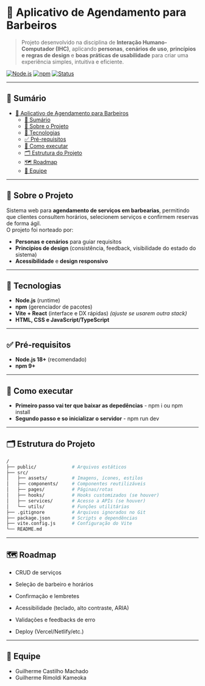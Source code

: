 # 💈 Aplicativo de Agendamento para Barbeiros

> Projeto desenvolvido na disciplina de **Interação Humano-Computador (IHC)**, aplicando **personas**, **cenários de uso**, **princípios e regras de design** e **boas práticas de usabilidade** para criar uma experiência simples, intuitiva e eficiente.

[![Node.js](https://img.shields.io/badge/Node.js-%3E%3D%2018.x-informational)]()
[![npm](https://img.shields.io/badge/npm-compatível-informational)]()
[![Status](https://img.shields.io/badge/status-em%20desenvolvimento-yellow)]()

---

## 🧭 Sumário
- [💈 Aplicativo de Agendamento para Barbeiros](#-aplicativo-de-agendamento-para-barbeiros)
  - [🧭 Sumário](#-sumário)
  - [📖 Sobre o Projeto](#-sobre-o-projeto)
  - [🧰 Tecnologias](#-tecnologias)
  - [✅ Pré-requisitos](#-pré-requisitos)
  - [🧪 Como executar](#-como-executar)
  - [🗂️ Estrutura do Projeto](#️-estrutura-do-projeto)
  - [🗺️ Roadmap](#️-roadmap)
  - [👥 Equipe](#-equipe)

---

## 📖 Sobre o Projeto
Sistema web para **agendamento de serviços em barbearias**, permitindo que clientes consultem horários, selecionem serviços e confirmem reservas de forma ágil.  
O projeto foi norteado por:
- **Personas e cenários** para guiar requisitos
- **Princípios de design** (consistência, feedback, visibilidade do estado do sistema)
- **Acessibilidade** e **design responsivo**

---

## 🧰 Tecnologias
- **Node.js** (runtime)
- **npm** (gerenciador de pacotes)
- **Vite + React** (interface e DX rápidas) *(ajuste se usarem outra stack)*
- **HTML, CSS e JavaScript/TypeScript**

---

## ✅ Pré-requisitos
- **Node.js 18+** (recomendado)
- **npm 9+**

---

## 🧪 Como executar
- **Primeiro passo vai ter que baixar as depedências** - npm i ou npm install
- **Segundo passo e so inicializar o servidor** - npm run dev

---

## 🗂️ Estrutura do Projeto
```bash
/
├── public/             # Arquivos estáticos
├── src/
│   ├── assets/         # Imagens, ícones, estilos
│   ├── components/     # Componentes reutilizáveis
│   ├── pages/          # Páginas/rotas
│   ├── hooks/          # Hooks customizados (se houver)
│   ├── services/       # Acesso a APIs (se houver)
│   └── utils/          # Funções utilitárias
├── .gitignore          # Arquivos ignorados no Git
├── package.json        # Scripts e dependências
├── vite.config.js      # Configuração do Vite
└── README.md
```

---

## 🗺️ Roadmap
- CRUD de serviços

- Seleção de barbeiro e horários

- Confirmação e lembretes

- Acessibilidade (teclado, alto contraste, ARIA)

- Validações e feedbacks de erro

- Deploy (Vercel/Netlify/etc.)
  
---

## 👥 Equipe
- Guilherme Castilho Machado
- Guilherme Rimoldi Kameoka


